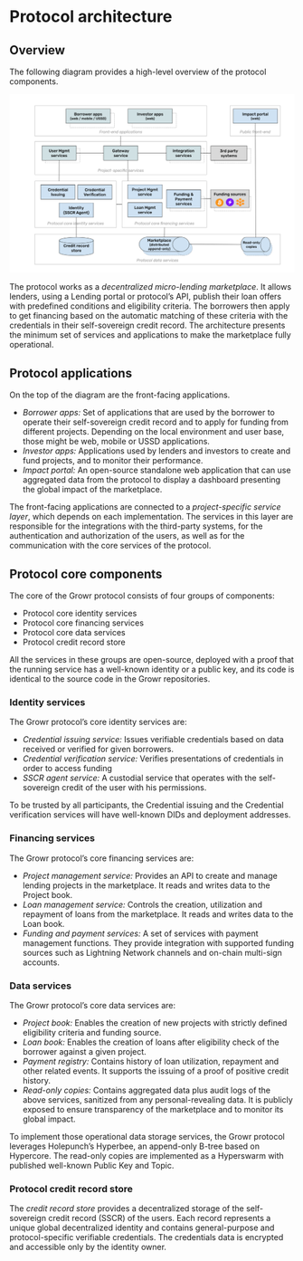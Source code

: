 # Protocol architecture

## Overview

The following diagram provides a high-level overview of the protocol components.

![Architecture](../images/growr-architecture.svg)

The protocol works as a _decentralized micro-lending marketplace_. It allows lenders, using a Lending portal or protocol’s API, publish their loan offers with predefined conditions and eligibility criteria. The borrowers then apply to get financing based on the automatic matching of these criteria with the credentials in their self-sovereign credit record. The architecture presents the minimum set of services and applications to make the marketplace fully operational.

## Protocol applications

On the top of the diagram are the front-facing applications.
* _Borrower apps:_ Set of applications that are used by the borrower to operate their self-sovereign credit record and to apply for funding from different projects. Depending on the local environment and user base, those might be web, mobile or USSD applications.
* _Investor apps:_ Applications used by lenders and investors to create and fund projects, and to monitor their performance.
* _Impact portal:_ An open-source standalone web application that can use aggregated data from the protocol to display a dashboard presenting the global impact of the marketplace.

The front-facing applications are connected to a _project-specific service layer_, which depends on each implementation. The services in this layer are responsible for the integrations with the third-party systems, for the authentication and authorization of the users, as well as for the communication with the core services of the protocol.

## Protocol core components

The core of the Growr protocol consists of four groups of components:
* Protocol core identity services
* Protocol core financing services
* Protocol core data services
* Protocol credit record store

All the services in these groups are open-source, deployed with a proof that the running service has a well-known identity or a public key, and its code is identical to the source code in the Growr repositories.

### Identity services

The Growr protocol’s core identity services are:
* _Credential issuing service:_ Issues verifiable credentials based on data received or verified for given borrowers.
* _Credential verification service:_ Verifies presentations of credentials in order to access funding
* _SSCR agent service:_ A custodial service that operates with the self-sovereign credit of the user with his permissions.

To be trusted by all participants, the Credential issuing and the Credential verification services will have well-known DIDs and deployment addresses.

### Financing services

The Growr protocol’s core financing services are:
* _Project management service:_ Provides an API to create and manage lending projects in the marketplace. It reads and writes data to the Project book.
* _Loan management service:_ Controls the creation, utilization and repayment of loans from the marketplace. It reads and writes data to the Loan book.
* _Funding and payment services:_ A set of services with payment management functions. They provide integration with supported funding sources such as Lightning Network channels and on-chain multi-sign accounts.

### Data services

The Growr protocol’s core data services are:
* _Project book:_ Enables the creation of new projects with strictly defined eligibility criteria and funding source.
* _Loan book:_ Enables the creation of loans after eligibility check of the borrower against a given project.
* _Payment registry:_ Contains history of loan utilization, repayment and other related events. It supports the issuing of a proof of positive credit history.
* _Read-only copies:_ Contains aggregated data plus audit logs of the above services, sanitized from any personal-revealing data. It is publicly exposed to ensure transparency of the marketplace and to monitor its global impact.

To implement those operational data storage services, the Growr protocol leverages Holepunch’s Hyperbee, an append-only B-tree based on Hypercore. The read-only copies are implemented as a Hyperswarm with published well-known Public Key and Topic.

### Protocol credit record store

The _credit record store_ provides a decentralized storage of the self-sovereign credit record (SSCR) of the users. Each record represents a unique global decentralized identity and contains general-purpose and protocol-specific verifiable credentials. The credentials data is encrypted and accessible only by the identity owner.

<div style="page-break-after: always;"></div>
